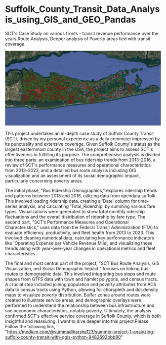 # Suffolk_County_Transit_Data_Analysis_using_GIS_and_GEO_Pandas
SCT's Case Study on various fronts  - transit revenue performance over the years,Route Analysis, Deeper analysis of Poverty areas tied with transit coverage. 


![Qis Visualisation of suffolk County Map with SCT and Dmeographic Overlay](Images/map.png)

This project undertakes an in-depth case study of Suffolk County Transit (SCT), driven by my personal experience as a daily commuter impressed by its punctuality and extensive coverage. Given Suffolk County's status as the largest easternmost county in the USA, the project aims to assess SCT's effectiveness in fulfilling its purpose. The comprehensive analysis is divided into three parts: an examination of bus ridership trends from 2013–2016, a review of SCT's performance measures and operational characteristics from 2013–2023, and a detailed bus route analysis including GIS visualization and an assessment of its social demographic impact, particularly concerning poverty areas.

The initial phase, "Bus Ridership Demographics," explores ridership trends and patterns between 2013 and 2016, utilizing data from opendata.suffolk. This involved loading ridership data, creating a 'Date' column for time-series analysis, and calculating 'Total_Ridership' by summing various fare types. Visualizations were generated to show total monthly ridership fluctuations and the overall distribution of ridership by fare type. The second part, "SCT’s Performance Measures and Operational Characteristics," uses data from the Federal Transit Administration (FTA) to evaluate efficiency, productivity, and fleet health from 2013 to 2023. This involved cleaning numerical data, calculating key performance indicators like 'Operating Expense per Vehicle Revenue Mile', and visualizing these trends along with year-over-year changes in operational metrics and fleet characteristics.

The final and most central part of the project, "SCT Bus Route Analysis, GIS Visualization, and Social Demographic Impact," focuses on linking bus routes to demographic data. This involved integrating bus stops and route shapes from GTFS data with town and hamlet polygons, and census tracts. A crucial step included joining population and poverty attributes from ACS data to census tracts using Python, allowing for choropleth and dot density maps to visualize poverty distribution. Buffer zones around routes were created to illustrate service areas, and demographic overlays were performed to understand the relationship between bus infrastructure and socioeconomic characteristics, notably poverty. Ultimately, the analysis confirmed SCT's effective service coverage in Suffolk County, which is both insightful and reassuring.
I want to dive deeper into this project.Please Follow the following link,  "https://medium.com/@vummadiharsha123/summer-project-1-analyzing-suffolk-county-transit-with-qgis-python-9482692bbb80" 
